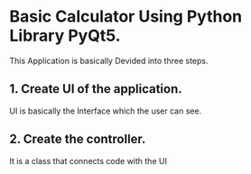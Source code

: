 # Basic Calculator Using Python Library PyQt5.
This Application is basically Devided into three steps.
## 1. Create UI of the application.
UI is basically the Interface which the user can see.


## 2. Create the controller.
It is a class that connects code with the UI

